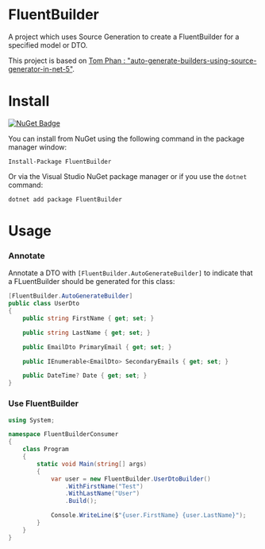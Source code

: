 # FluentBuilder
A project which uses Source Generation to create a FluentBuilder for a specified model or DTO.

This project is based on [Tom Phan : "auto-generate-builders-using-source-generator-in-net-5"](https://justsimplycode.com/2020/12/06/auto-generate-builders-using-source-generator-in-net-5/).

# Install
[![NuGet Badge](https://buildstats.info/nuget/AnyOf)](https://www.nuget.org/packages/AnyOf)

You can install from NuGet using the following command in the package manager window:

`Install-Package FluentBuilder`

Or via the Visual Studio NuGet package manager or if you use the `dotnet` command:

`dotnet add package FluentBuilder`

# Usage
### Annotate
Annotate a DTO with `[FluentBuilder.AutoGenerateBuilder]` to indicate that a FLuentBuilder should be generated for this class:
``` c#
[FluentBuilder.AutoGenerateBuilder]
public class UserDto
{
    public string FirstName { get; set; }

    public string LastName { get; set; }

    public EmailDto PrimaryEmail { get; set; }

    public IEnumerable<EmailDto> SecondaryEmails { get; set; }

    public DateTime? Date { get; set; }
}
```

### Use FluentBuilder
``` c#
using System;

namespace FluentBuilderConsumer
{
    class Program
    {
        static void Main(string[] args)
        {
            var user = new FluentBuilder.UserDtoBuilder()
                .WithFirstName("Test")
                .WithLastName("User")
                .Build();

            Console.WriteLine($"{user.FirstName} {user.LastName}");
        }
    }
}
```